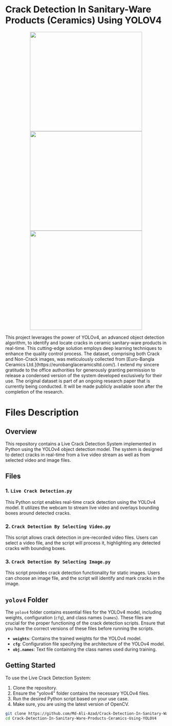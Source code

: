 # Crack Detection In Sanitary-Ware Products (Ceramics) Using YOLOV4
<p align="center">
    <img src="https://github.com/Md-Ali-Azad/Crack-Detection-In-Sanitary-Ware-Products-Ceramics-Using-YOLOV4/assets/42915707/8c78f65a-26a6-4089-a540-aada3f9b226f" width=350 height=310>
    <img src="https://github.com/Md-Ali-Azad/Crack-Detection-In-Sanitary-Ware-Products-Ceramics-Using-YOLOV4/assets/42915707/7be8ddc9-61a1-4fde-9e2c-d7541ef5ce85" width=350 height=310>
    <img src="https://github.com/Md-Ali-Azad/Crack-Detection-In-Sanitary-Ware-Products-Ceramics-Using-YOLOV4/assets/42915707/098a79ed-f789-4798-8efb-3b7ecdd7909f" width=350 height=310>
</p>
This project leverages the power of YOLOv4, an advanced object detection algorithm, to identify and locate cracks in ceramic sanitary-ware products in real-time. This cutting-edge solution employs deep learning techniques to enhance the quality control process. The dataset, comprising both Crack and Non-Crack images, was meticulously collected from [Euro-Bangla Ceramics Ltd.](https://eurobanglaceramicsltd.com/). I extend my sincere gratitude to the office authorities for generously granting permission to release a condensed version of the system developed exclusively for their use. The original dataset is part of an ongoing research paper that is currently being conducted. It will be made publicly available soon after the completion of the research.

# Files Description

## Overview

This repository contains a Live Crack Detection System implemented in Python using the YOLOv4 object detection model. The system is designed to detect cracks in real-time from a live video stream as well as from selected video and image files.

## Files

### 1. `Live Crack Detection.py`

This Python script enables real-time crack detection using the YOLOv4 model. It utilizes the webcam to stream live video and overlays bounding boxes around detected cracks.

### 2. `Crack Detection By Selecting Video.py`

This script allows crack detection in pre-recorded video files. Users can select a video file, and the script will process it, highlighting any detected cracks with bounding boxes.

### 3. `Crack Detection By Selecting Image.py`

This script provides crack detection functionality for static images. Users can choose an image file, and the script will identify and mark cracks in the image.

## `yolov4` Folder

The `yolov4` folder contains essential files for the YOLOv4 model, including weights, configuration (`cfg`), and class names (`names`). These files are crucial for the proper functioning of the crack detection scripts. Ensure that you have the correct versions of these files before running the scripts.

- **`weights`**: Contains the trained weights for the YOLOv4 model.
- **`cfg`**: Configuration file specifying the architecture of the YOLOv4 model.
- **`obj.names`**: Text file containing the class names used during training.

## Getting Started

To use the Live Crack Detection System:

1. Clone the repository.
2. Ensure the "yolov4" folder contains the necessary YOLOv4 files.
3. Run the desired Python script based on your use case.
4. Make sure, you are using the latest version of OpenCV.
```bash
git clone https://github.com/Md-Ali-Azad/Crack-Detection-In-Sanitary-Ware-Products-Ceramics-Using-YOLOV4.git
cd Crack-Detection-In-Sanitary-Ware-Products-Ceramics-Using-YOLOV4
